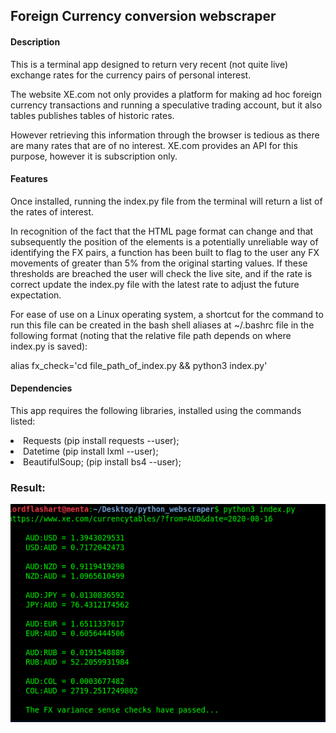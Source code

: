 ## Foreign Currency conversion webscraper

#### Description
This is a terminal app designed to return very recent (not quite live) exchange rates for the currency pairs of personal interest.

The website XE.com not only provides a platform for making ad hoc foreign currency transactions and running a speculative trading account, but it also tables publishes tables of historic rates.

However retrieving this information through the browser is tedious as there are many rates that are of no interest. XE.com provides an API for this purpose, however it is subscription only.

#### Features
Once installed, running the index.py file from the terminal will return a list of the rates of interest.

In recognition of the fact that the HTML page format can change and that subsequently the position of the elements is a potentially unreliable way of identifying the FX pairs, a  function has been built to flag to the user any FX movements of greater than 5% from the original starting values. If these thresholds are breached the user will check the live site, and if the rate is correct update the index.py file with the latest rate to adjust the future expectation.

For ease of use on a Linux operating system, a shortcut for the command to run this file can be created in the bash shell aliases at ~/.bashrc file in the following format (noting that the relative file path depends on where index.py is saved):

alias fx_check='cd file_path_of_index.py && python3 index.py'

#### Dependencies
This app requires the following libraries, installed using the commands listed:

<li>Requests (pip install requests --user);</li>
<li>Datetime (pip install lxml --user);</li>
<li>BeautifulSoup; (pip install bs4 --user);</li>


### Result:

<img src="ExampleResult.png">